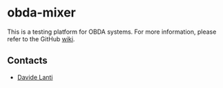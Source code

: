 obda-mixer
==========

This is a testing platform for OBDA systems. For more information, please refer to the GitHub [wiki](https://github.com/ontop/obda-mixer/wiki).

Contacts
----------

* [Davide Lanti](http://www.inf.unibz.it/~dlanti/)
